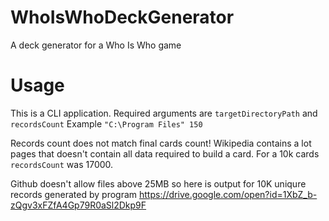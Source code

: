 # WhoIsWhoDeckGenerator
A deck generator for a Who Is Who game

# Usage
This is a CLI application. Required arguments are `targetDirectoryPath` and `recordsCount` Example `"C:\Program Files" 150`

Records count does not match final cards count! Wikipedia contains a lot pages that doesn't contain all data required to build a card. For a 10k cards `recordsCount` was 17000.

Github doesn't allow files above 25MB so here is output for 10K uniqure records generated by program https://drive.google.com/open?id=1XbZ_b-zQgv3xFZfA4Gp79R0aSl2Dkp9F
